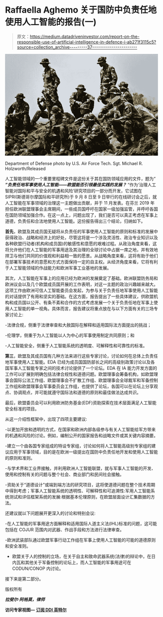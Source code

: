 # Raffaella Aghemo 关于国防中负责任地使用人工智能的报告(一)

> 原文：<https://medium.datadriveninvestor.com/report-on-the-responsible-use-of-artificial-intelligence-in-defence-i-ab271f3115c5?source=collection_archive---------37----------------------->

![](img/3a5293d9d60916a8992d2c91f72396bb.png)

Department of Defense photo by U.S. Air Force Tech. Sgt. Michael R. Holzworth/Released

人工智能领域的一个重要里程碑文件是这份关于其在国防领域应用的文件，题为“ ***”负责任地军事使用人工智能——欧盟能否引领最佳实践的发展？*** “作为‘治理人工智能对国际和平与安全的机遇和风险’研究项目的一部分而开发，它试图在 SIPRI(斯德哥尔摩国际和平研究所)于 9 月 8 日至 9 日举行的在线研讨会之后，就人工智能在军事领域的治理这一主题做出贡献，并于 11 月发表。在芬兰 2019 年担任欧洲联盟理事会主席期间，一些成员国呼吁在国家一级加强监管，并呼吁各国在国防领域加强合作。在这一点上，问题出现了，我们是否可以真正考虑在军事上道德，负责任和合法地使用人工智能。这份报告得出三个结论，归纳如下。

**首先**，欧盟及其成员国无疑将从负责任的军事使用人工智能的原则和标准的发展中获得政治、战略和经济上的好处，尽管这将是一个涉及灵活性、政治专业知识以及各种欧盟行动者(机构和成员国)的敏感性和意愿的艰难过程。从政治角度来看，这将允许他们在人工智能的军事用途及其治理的全球讨论中占据一席之地，并有效地捍卫与他们共同的价值观和利益相一致的愿景。从战略角度来看，这将有助于他们在部署军事技术的意愿和方式方面保持一定的自主权。从经济角度来看，它将有利于人工智能领域的作战能力和欧洲军事工业基地的发展。

其次，人工智能在军事上的应用已经为欧洲的发展奠定了基础。欧洲联盟防务局和欧洲议会以及几个欧盟成员国开展的工作表明，对这一主题的政治兴趣越来越大。这项工作由欧洲可信人工智能委员会发起，为参与关于负责任地军事使用人工智能的对话提供了有用和坚实的基础。在这方面，报告提出了一些具体建议，供欧盟机构和成员国以公开、有条不紊和合作的方式考虑发展一个关于负责任地在军事上使用人工智能的单一视角。具体而言，报告建议将重点放在与以下方面有关的三场专家讨论上:

-法律合规，侧重于法律审查和大赦国际在解释和适用国际法方面提出的挑战；

-伦理学，侧重于为人工智能以人为中心的军事使用制定共同原则；和

-人工智能安全，侧重于人工智能系统的透明度、可解释性和可靠性的标准。

**第三**，欧盟及其成员国有几种方法来进行这些专家讨论，讨论如何在总体上负责任地军事使用人工智能。EDA 已经为成员国国防部长之间的高级别政策讨论以及各国军事人工智能专家之间的技术讨论提供了一个论坛。EDA 在 IA 能力开发方面的工作可以扩展到明确包括法律合规性和道德问题。欧盟理事会筹备机构，如欧盟理事会国际公法工作组、欧盟理事会不扩散工作组、欧盟理事会全球裁军和军备控制工作组和欧盟理事会军事委员会工作组，也提供了论坛，各国可以在论坛上分享观点、协调观点，并可能就遵守国际法和道德的原则和最佳做法达成共识。

最后，欧盟委员会可以利用欧洲防务基金(EDF)资助探索在技术层面满足人工智能安全标准的项目。

从这一介绍性框架中，出现了四项主要建议:

-以更加开放和透明的方式，在国家和欧洲内部各级参与有关人工智能给军方带来的机遇和风险的讨论。例如，编制公开的国家报告和战略文件或其关键内容摘要。

-建立一个由各国专家组成的特设专家组，讨论如何将人工智能高级别专家组的建议应用于军事领域，目的是在欧洲一级提出在国防中负责任地开发和使用人工智能的原则和准则。

-与学术界和工业界接触，并利用欧洲人工智能联盟，就与军事人工智能的开发、使用和控制有关的问题与整个社会、商业部门和民间社会接触。

-资助关于“道德设计”或端到端方法的研究项目，这将使道德问题在整个技术周期中得到考虑；军事人工智能系统的透明性、可解释性和可追溯性:军用人工智能系统测试和评估框架系统的发展:根据基本伦理原则，在欧盟层面设计汇集数据的方法。

还建议就以下问题展开更深入的讨论和特别会议:

-在人工智能的军事用途方面解释和适用国际人道主义法(IHL)标准的问题，这可能包括在 COJUR 范围内对武器、作战手段和方法进行法律审查。

-欧洲武装部队通过欧盟军事行动工作组在军事上使用人工智能的可能的道德原则和安全准则。

*   欧盟关于人的控制的立场，在关于自主和致命武器系统(法律)的辩论中，在日内瓦和其他关于军备控制的论坛上，而人工智能的军事用途可在 CODUN/CONOP 内讨论。

接下来是第二部分。

版权所有

***拉斐尔·阿格莫，律师***

**访问专家视图—** [**订阅 DDI 英特尔**](https://datadriveninvestor.com/ddi-intel)